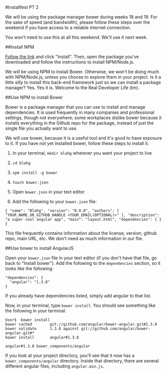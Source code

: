 #Installfest PT 2

We will be using the package manager bower during weeks 18 and 19.
For the sake of speed (and bandwidth), please follow these steps over
the weekend if you have access to a reliable internet connection.

You won't need to use this at all this weekend. We'll use it next week.


##Install NPM

[Follow the link](http://nodejs.org/) and click "Install". Then, open
the package you've downloaded and follow the instructions to install
NPM/Node.js.

We will be using NPM to install Bower. Otherwise, we won't be doing much
with NPM/Node.js, unless you choose to explore them in your project. Is
it a little silly to install this back-end framework just so we can install
a package manager? Yes. Yes it is. Welcome to the Real Developer Life (tm).


##Use NPM to install Bower

Bower is a package manager that you can use to install and manage dependencies.
It is used frequently in many companies and professional settings, though not
everywhere; some workplaces dislike bower because it installs everything in the
Github repo for the package, instead of just the single file you actually want
to use.

We will use bower, because it is a useful tool and it's good to have exposure
to it. If you have not yet installed bower, follow these steps to install it.

1) In your terminal, `mkdir blahg` wherever you want your project to live

2) `cd blahg`

3) `npm install -g bower`

4) `touch bower.json`

5) Open `bower.json` in your text editor

6) Add the following to your `bower.json` file:

  `{
    "name": "Blahg",
    "version": "0.0.0",
    "authors": [
      "YOUR_NAME_OR_GITHUB_HANDLE <YOUR_EMAIL(OPTIONAL)>"
    ],
    "description": "a super cool angular app",
    "main": "layout.html",
    "dependencies": {
    }
  }`

This file frequently contains information about the license, version, github
repo, main URL, etc. We don't need as much information in our file.

##Use bower to install AngularJS

Open your `bower.json` file in your text editor (if you don't have that file,
go back to "Install bower"). Add the following to the `dependencies` section,
so it looks like the following:

    "dependencies": {
      "angular": "1.3.8"
    }

If you already have dependencies listed, simply add angular to that list.

Now, in your terminal, type `bower install`. You should see something like the 
following in your terminal:

    User$  bower install
    bower cached        git://github.com/angular/bower-angular.git#1.3.8
    bower validate      1.3.8 against git://github.com/angular/bower-angular.git#*
    bower install       angular#1.3.8

    angular#1.3.8 bower_components/angular

If you look at your project directory, you'll see that it now has a 
`bower_components/angular` directory. Inside that directory, there are several 
different angular files, including `angular.min.js`.
